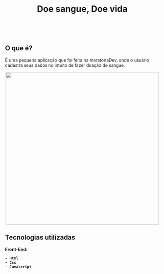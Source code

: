 <h1 align="center"> Doe sangue, Doe vida</h1>
</br>
</br>
</br>



## O que é?
É uma pequena aplicação que foi feita na maratonaDev, onde o usuário cadastra seus dados no intuito de fazer doação de sangue. 

<p align="center">
  <img  src="https://i.imgur.com/2Mvde59.gif" heigth="500" width="500">
</p>

## Tecnologias utilizadas

  <p><strong>Front-End:<strong></p>
                     
    - Html
    - Css
    - Javascript
   

